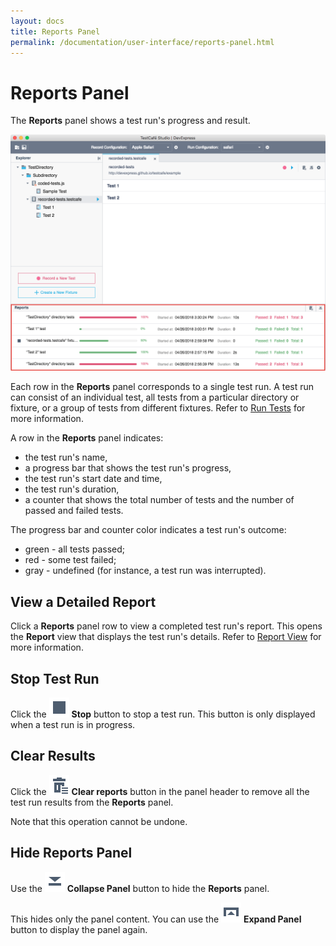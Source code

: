 ```yaml
---
layout: docs
title: Reports Panel
permalink: /documentation/user-interface/reports-panel.html
---
```

# Reports Panel

The **Reports** panel shows a test run's progress and result.

![Reports Panel](../../images/guides/reports-panel.png)

Each row in the **Reports** panel corresponds to a single test run. A test run can consist of an individual test, all tests from a particular directory or fixture, or a group of tests from different fixtures. Refer to [Run Tests](../guides/run-tests.md) for more information.

A row in the **Reports** panel indicates:

* the test run's name,
* a progress bar that shows the test run's progress,
* the test run's start date and time,
* the test run's duration,
* a counter that shows the total number of tests and the number of passed and failed tests.

The progress bar and counter color indicates a test run's outcome:

* green - all tests passed;
* red - some test failed;
* gray - undefined (for instance, a test run was interrupted).

## View a Detailed Report

Click a **Reports** panel row to view a completed test run's report. This opens the **Report** view that displays the test run's details. Refer to [Report View](report-view.md) for more information.

## Stop Test Run

Click the ![Stop Test](../../images/user-interface/reports-panel/stop-task-icon.svg) **Stop** button to stop a test run. This button is only displayed when a test run is in progress.

## Clear Results

Click the ![Clear Reports](../../images/user-interface/reports-panel/clear-reports-icon.svg) **Clear reports** button in the panel header to remove all the test run results from the **Reports** panel.

Note that this operation cannot be undone.

## Hide Reports Panel

Use the ![Collapse Panel](../../images/user-interface/reports-panel/collapse-panel-down-icon.svg) **Collapse Panel** button to hide the **Reports** panel.

This hides only the panel content. You can use the ![Expand Panel](../../images/user-interface/reports-panel/expand-panel-up-icon.svg) **Expand Panel** button to display the panel again.
